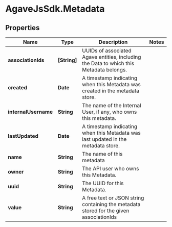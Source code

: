 # AgaveJsSdk.Metadata

## Properties
Name | Type | Description | Notes
------------ | ------------- | ------------- | -------------
**associationIds** | **[String]** | UUIDs of associated Agave entities, including the Data to which this Metadata belongs. | 
**created** | **Date** | A timestamp indicating when this Metadata was created in the metadata store. | 
**internalUsername** | **String** | The name of the Internal User, if any, who owns this metadata. | 
**lastUpdated** | **Date** | A timestamp indicating when this Metadata was last updated in the metadata store. | 
**name** | **String** | The name of this metadata | 
**owner** | **String** | The API user who owns this Metadata. | 
**uuid** | **String** | The UUID for this Metadata. | 
**value** | **String** | A free text or JSON string containing the metadata stored for the given associationIds | 


